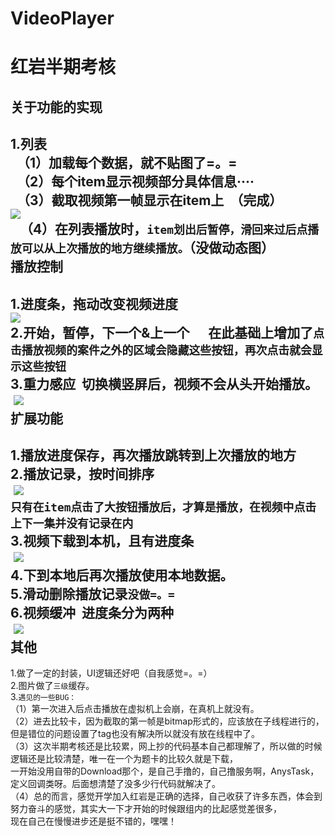 # VideoPlayer
红岩半期考核 <br>
=======
关于功能的实现 <br>
---------
1.列表<br>
   （1）加载每个数据，就不贴图了=。=<br>
   （2）每个item显示视频部分具体信息····<br>
   （3）截取视频第一帧显示在item上  （完成）<br>
  ![](https://github.com/LoveStPaul3/VideoPlayer/blob/master/app/src/main/res/drawable/1.png)<br>
    （4）在列表播放时，`item划出后暂停，滑回来过后点播放可以从上次播放的地方继续播放。`（没做动态图）<br>
播放控制<br>
----
1.进度条，拖动改变视频进度<br>
  ![](https://github.com/LoveStPaul3/VideoPlayer/blob/master/app/src/main/res/drawable/2.png)<br>
2.开始，暂停，下一个&上一个      在此基础上增加了`点击播放视频的案件之外的区域会隐藏这些按钮，再次点击就会显示这些按钮`<br>
3.重力感应  切换横竖屏后，视频不会从头开始播放。<br>
  ![](https://github.com/LoveStPaul3/VideoPlayer/blob/master/app/src/main/res/drawable/8.png)<br>
扩展功能<br>
-----
1.播放进度保存，再次播放跳转到上次播放的地方<br>
2.播放记录，按时间排序<br>
  ![](https://github.com/LoveStPaul3/VideoPlayer/blob/master/app/src/main/res/drawable/6.png)<br>
 `只有在item点击了大按钮播放后，才算是播放，在视频中点击上下一集并没有记录在内`<br>
 3.视频下载到本机，且有进度条<br>
   ![](https://github.com/LoveStPaul3/VideoPlayer/blob/master/app/src/main/res/drawable/5.png)<br>
4.下到本地后再次播放使用本地数据。<br>
5.滑动删除播放记录`没做=。=` <br>
6.视频缓冲  进度条分为两种<br>
   ![](https://github.com/LoveStPaul3/VideoPlayer/blob/master/app/src/main/res/drawable/3.png)<br>
其他<br>
------
1.做了一定的封装，UI逻辑还好吧（自我感觉=。=）<br>
2.图片做了`三级`缓存。<br>
3.`遇见的一些BUG：`<br>
（1）第一次进入后点击播放在虚拟机上会崩，在真机上就没有。<br>
（2）进去比较卡，因为截取的第一帧是bitmap形式的，应该放在子线程进行的，但是错位的问题设置了tag也没有解决所以就没有放在线程中了。<br>
 （3）这次半期考核还是比较累，网上抄的代码基本自己都理解了，所以做的时候逻辑还是比较清楚，唯一在一个为题卡的比较久就是下载，<br>
 一开始没用自带的Download那个，是自己手撸的，自己撸服务啊，AnysTask，定义回调类呀。后面想清楚了没多少行代码就解决了。<br>
 （4）总的而言，感觉开学加入红岩是正确的选择，自己收获了许多东西，体会到努力奋斗的感觉，其实大一下才开始的时候跟组内的比起感觉差很多，<br>
 现在自己在慢慢进步还是挺不错的，嘿嘿！
